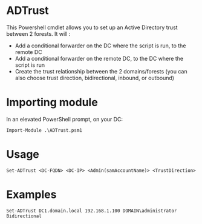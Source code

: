 # ADTrust

This Powershell cmdlet allows you to set up an Active Directory trust between 2 forests. It will :
- Add a conditional forwarder on the DC where the script is run, to the remote DC
- Add a conditional forwarder on the remote DC, to the DC where the script is run
- Create the trust relationship between the 2 domains/forests (you can also choose trust direction, bidirectional, inbound, or outbound)

# Importing module

In an elevated PowerShell prompt, on your DC:
```
Import-Module .\ADTrust.psm1
```

# Usage
```
Set-ADTrust <DC-FQDN> <DC-IP> <Admin(samAccountName)> <TrustDirection>
```

# Examples
```
Set-ADTrust DC1.domain.local 192.168.1.100 DOMAIN\administrator Bidirectional
```
